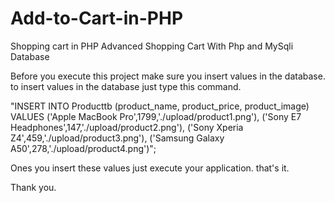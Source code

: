 # Add-to-Cart-in-PHP
Shopping cart in PHP
Advanced Shopping Cart  With Php and MySqli Database

Before you execute this project make sure you insert values in the database. to insert values in the database just type this command.

"INSERT INTO Producttb (product_name, product_price, product_image)
        VALUES ('Apple MacBook Pro',1799,'./upload/product1.png'),
                        ('Sony E7 Headphones',147,'./upload/product2.png'),
                        ('Sony Xperia Z4',459,'./upload/product3.png'),
                        ('Samsung Galaxy A50',278,'./upload/product4.png')";

Ones you insert these values just execute your application. that's it.

Thank you.
